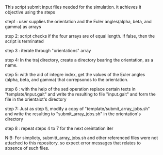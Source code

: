 This script submit input files needed for the simulation. it achieves it objective using the steps

step1 : user supplies the orientation and the Euler angles(alpha, beta, and gamma) as arrays

step 2: script checks if the four arrays are of equal length. if false, then the script is terminated

step 3 : iterate through "orientations" array

step 4: In the traj directory, create a directory bearing the orientation, as a name.


step 5: with the aid of integre index, get the values of the Euler angles (alpha, beta, and gamma) that correpsonds to the orientation.

step 6 : with the help of the sed operation replace certain texts in "template/input.gait" and write the resulting to file "input.gait" and form the file in the orientaiot's directory

step 7: Just as step 5, modify a copy of  "template/submit_array_jobs.sh" and write the resulting to "submit_array_jobs.sh" in the orientation's directory

step 8 : repeat steps 4 to 7 for the next oreintation iter


N:B: For simplicty, submitt_array_jobs.sh and other referenced files were not attached to this repository. so expect error messages that relates to absence of such files.
